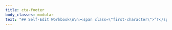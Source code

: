 ```yaml
---
title: cta-footer
body_classes: modular
text: "## Self-Edit Workbook\n\n><span class=\"first-character\">“T</span>he self-edit workbook was incredibly helpful... I'm such an Old Marketing Crone (redundancy intended) that I have a tendency to side-eye 'free workbooks' in general, but yours was truly an act of generosity.\"\n\n-Natalie Linden\n\n[Other Resources](/resources){.button}"
---
```


